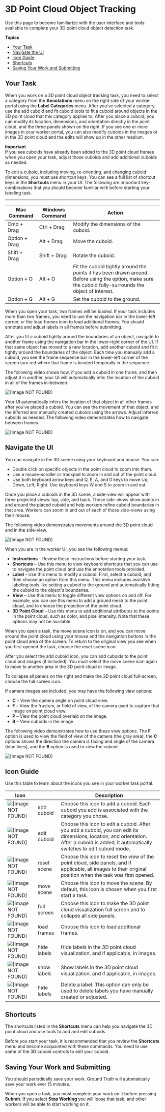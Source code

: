 # 3D Point Cloud Object Tracking<a name="sms-point-cloud-worker-instructions-object-tracking"></a>

Use this page to become familiarize with the user interface and tools available to complete your 3D point cloud object detection task\.

**Topics**
+ [Your Task](#sms-point-cloud-worker-instructions-ot-task)
+ [Navigate the UI](#sms-point-cloud-worker-instructions-worker-ui-ot)
+ [Icon Guide](#sms-point-cloud-worker-instructions-ot-icons)
+ [Shortcuts](#sms-point-cloud-worker-instructions-ot-hot-keys)
+ [Saving Your Work and Submitting](#sms-point-cloud-worker-instructions-saving-work-ot)

## Your Task<a name="sms-point-cloud-worker-instructions-ot-task"></a>

When you work on a 3D point cloud object tracking task, you need to select a category from the **Annotations** menu on the right side of your worker portal using the **Label Categories** menu\. After you've selected a category, use the add cuboid and fit cuboid tools to fit a cuboid around objects in the 3D point cloud that this category applies to\. After you place a cuboid, you can modify its location, dimensions, and orientation directly in the point cloud, and the three panels shown on the right\. If you see one or more images in your worker portal, you can also modify cuboids in the images or in the 3D point cloud and the edits will show up in the other medium\. 

**Important**  
If you see cuboids have already been added to the 3D point cloud frames when you open your task, adjust those cuboids and add additional cuboids as needed\. 

To edit a cuboid, including moving, re\-orienting, and changing cuboid dimensions, you must use shortcut keys\. You can see a full list of shortcut keys in the **Shortcuts** menu in your UI\. The following are important key\-combinations that you should become familiar with before starting your labeling task\. 


****  

| Mac Command | Windows Command | Action | 
| --- | --- | --- | 
|  Cmd \+ Drag  |  Ctrl \+ Drag  |  Modify the dimensions of the cuboid\. | 
|  Option \+ Drag  |  Alt \+ Drag  |   Move the cuboid\.   | 
|  Shift \+ Drag  |  Shift \+ Drag  |  Rotate the cuboid\.   | 
|  Option \+ O  |  Alt \+ O  |  Fit the cuboid tightly around the points it has been drawn around\. Before using the option, make sure the cuboid fully\-surrounds the object of interest\.   | 
|  Option \+ G  |  Alt \+ G  |  Set the cuboid to the ground\.   | 

When you open your task, two frames will be loaded\. If your task includes more than two frames, you need to use the navigation bar in the lower\-left corner, or the load frames icon to load additional frames\. You should annotate and adjust labels in all frames before submitting\. 

After you fit a cuboid tightly around the boundaries of an object, navigate to another frame using the navigation bar in the lower\-right corner of the UI\. If that same object has moved to a new location, add another cuboid and fit it tightly around the boundaries of the object\. Each time you manually add a cuboid, you see the frame sequence bar in the lower\-left corner of the screen turn red where that frame is located temporally in the sequence\. 

The following video shows how, if you add a cuboid in one frame, and then adjust it in another, your UI will automatically infer the location of the cuboid in all of the frames in\-between\.

![\[Image NOT FOUND\]](http://docs.aws.amazon.com/sagemaker/latest/dg/images/pointcloud/gifs/object_tracking/label-interpolation.gif)

Your UI automatically infers the location of that object in all other frames after you've placed a cuboid\. You can see the movement of that object, and the inferred and manually created cuboids using the arrows\. Adjust inferred cuboids as needed\. The following video demonstrates how to navigate between frames\. 

![\[Image NOT FOUND\]](http://docs.aws.amazon.com/sagemaker/latest/dg/images/pointcloud/gifs/object_tracking/nav_frames.gif)

## Navigate the UI<a name="sms-point-cloud-worker-instructions-worker-ui-ot"></a>

You can navigate in the 3D scene using your keyboard and mouse\. You can:
+ Double click on specific objects in the point cloud to zoom into them\.
+ Use a mouse\-scroller or trackpad to zoom in and out of the point cloud\.
+ Use both keyboard arrow keys and Q, E, A, and D keys to move Up, Down, Left, Right\. Use keyboard keys W and S to zoom in and out\. 

Once you place a cuboids in the 3D scene, a side\-view will appear with three projected views: top, side, and back\. These side\-views show points in and around the placed cuboid and help workers refine cuboid boundaries in that area\. Workers can zoom in and out of each of those side\-views using their mouse\. 

The following video demonstrates movements around the 3D point cloud and in the side\-view\. 

![\[Image NOT FOUND\]](http://docs.aws.amazon.com/sagemaker/latest/dg/images/pointcloud/gifs/object_tracking/nav_frames.gif)

When you are in the worker UI, you see the following menus:
+ **Instructions** – Review these instructions before starting your task\.
+ **Shortcuts** – Use this menu to view keyboard shortcuts that you can use to navigate the point cloud and use the annotation tools provided\. 
+ **Label** – Use this menu to modify a cuboid\. First, select a cuboid, and then choose an option from this menu\. This menu includes assistive labeling tools like setting a cuboid to the ground and automatically fitting the cuboid to the object's boundaries\. 
+ **View** – Use this menu to toggle different view options on and off\. For example, you can use this menu to add a ground mesh to the point cloud, and to choose the projection of the point cloud\.
+ **3D Point Cloud** – Use this menu to add additional attributes to the points in the point cloud, such as color, and pixel intensity\. Note that these options may not be available\.

When you open a task, the move scene icon is on, and you can move around the point cloud using your mouse and the navigation buttons in the point cloud area of the screen\. To return to the original view you see when you first opened the task, choose the reset scene icon\. 

After you select the add cuboid icon, you can add cuboids to the point cloud and images \(if included\)\. You must select the move scene icon again to move to another area in the 3D point cloud or image\. 

To collapse all panels on the right and make the 3D point cloud full\-screen, choose the full screen icon\. 

If camera images are included, you may have the following view options:
+ **C** – View the camera angle on point cloud view\.
+ **F** – View the frustum, or field of view, of the camera used to capture that image on point cloud view\. 
+ **P** – View the point cloud overlaid on the image\.
+ **B** – View cuboids in the image\. 

The following video demonstrates how to use these view options\. The **F** option is used to view the field of view of the camera \(the gray area\), the **C** options shows the direction the camera is facing and angle of the camera \(blue lines\), and the **B** option is used to view the cuboid\. 

![\[Image NOT FOUND\]](http://docs.aws.amazon.com/sagemaker/latest/dg/images/pointcloud/gifs/view-options-side.gif)

## Icon Guide<a name="sms-point-cloud-worker-instructions-ot-icons"></a>

Use this table to learn about the icons you see in your worker task portal\. 


| Icon |  | Description | 
| --- | --- | --- | 
|  ![\[Image NOT FOUND\]](http://docs.aws.amazon.com/sagemaker/latest/dg/images/pointcloud/icons/add_cuobid.png)  |  add cuboid  |  Choose this icon to add a cuboid\. Each cuboid you add is associated with the category you chose\.   | 
|  ![\[Image NOT FOUND\]](http://docs.aws.amazon.com/sagemaker/latest/dg/images/pointcloud/icons/edit_cuboid.png)  |  edit cuboid  |  Choose this icon to edit a cuboid\. After you add a cuboid, you can edit its dimensions, location, and orientation\. After a cuboid is added, it automatically switches to edit cuboid mode\.   | 
|  ![\[Image NOT FOUND\]](http://docs.aws.amazon.com/sagemaker/latest/dg/images/pointcloud/icons/fit_scene.png)  |  reset scene  | Choose this icon to reset the view of the point cloud, side panels, and if applicable, all images to their original position when the task was first opened\.  | 
|  ![\[Image NOT FOUND\]](http://docs.aws.amazon.com/sagemaker/latest/dg/images/pointcloud/icons/move_scene.png)  |  move scene  |  Choose this icon to move the scene\. By default, this icon is chosen when you first start a task\.   | 
|  ![\[Image NOT FOUND\]](http://docs.aws.amazon.com/sagemaker/latest/dg/images/pointcloud/icons/fullscreen.png)  |  full screen   |  Choose this icon to make the 3D point cloud visualization full screen and to collapse all side panels\.  | 
|  ![\[Image NOT FOUND\]](http://docs.aws.amazon.com/sagemaker/latest/dg/images/pointcloud/icons/load_screen.png)  |  load frames  |  Choose this icon to load additional frames\.   | 
|  ![\[Image NOT FOUND\]](http://docs.aws.amazon.com/sagemaker/latest/dg/images/pointcloud/icons/label-icons/hide.png)  | hide labels |  Hide labels in the 3D point cloud visualization, and if applicable, in images\.   | 
|  ![\[Image NOT FOUND\]](http://docs.aws.amazon.com/sagemaker/latest/dg/images/pointcloud/icons/label-icons/show.png)  | show labels |  Show labels in the 3D point cloud visualization, and if applicable, in images\.   | 
|  ![\[Image NOT FOUND\]](http://docs.aws.amazon.com/sagemaker/latest/dg/images/pointcloud/icons/label-icons/delete.png)  | hide labels |  Delete a label\. This option can only be used to delete labels you have manually created or adjusted\.   | 

## Shortcuts<a name="sms-point-cloud-worker-instructions-ot-hot-keys"></a>

The shortcuts listed in the **Shortcuts** menu can help you navigate the 3D point cloud and use tools to add and edit cuboids\. 

Before you start your task, it is recommended that you review the **Shortcuts** menu and become acquainted with these commands\. You need to use some of the 3D cuboid controls to edit your cuboid\. 

## Saving Your Work and Submitting<a name="sms-point-cloud-worker-instructions-saving-work-ot"></a>

You should periodically save your work\. Ground Truth will automatically save your work ever 15 minutes\. 

When you open a task, you must complete your work on it before pressing **Submit**\. If you select **Stop Working** you will loose that task, and other workers will be able to start working on it\. 